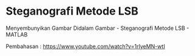 # Steganografi Metode LSB
 Menyembunyikan Gambar Didalam Gambar - Steganografi Metode LSB - MATLAB


Pembahasan : https://www.youtube.com/watch?v=1rIyeMN-wtI